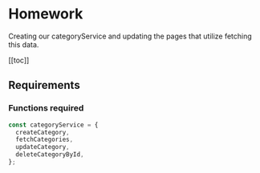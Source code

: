 # Homework
Creating our categoryService and updating the pages that utilize fetching this data.

[[toc]]

## Requirements

### Functions required
```js
const categoryService = {
  createCategory,
  fetchCategories,
  updateCategory,
  deleteCategoryById,
};
```